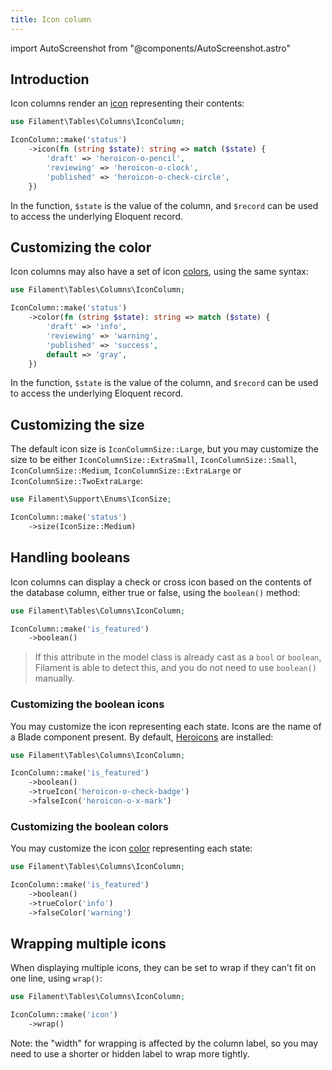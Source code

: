 ```yaml
---
title: Icon column
---
```

import AutoScreenshot from "@components/AutoScreenshot.astro"

## Introduction

Icon columns render an [icon](../../styling/icons) representing their contents:

```php
use Filament\Tables\Columns\IconColumn;

IconColumn::make('status')
    ->icon(fn (string $state): string => match ($state) {
        'draft' => 'heroicon-o-pencil',
        'reviewing' => 'heroicon-o-clock',
        'published' => 'heroicon-o-check-circle',
    })
```

In the function, `$state` is the value of the column, and `$record` can be used to access the underlying Eloquent record.

<AutoScreenshot name="tables/columns/icon/simple" alt="Icon column" version="4.x" />

## Customizing the color

Icon columns may also have a set of icon [colors](../../styling/colors), using the same syntax:

```php
use Filament\Tables\Columns\IconColumn;

IconColumn::make('status')
    ->color(fn (string $state): string => match ($state) {
        'draft' => 'info',
        'reviewing' => 'warning',
        'published' => 'success',
        default => 'gray',
    })
```

In the function, `$state` is the value of the column, and `$record` can be used to access the underlying Eloquent record.

<AutoScreenshot name="tables/columns/icon/color" alt="Icon column with color" version="4.x" />

## Customizing the size

The default icon size is `IconColumnSize::Large`, but you may customize the size to be either `IconColumnSize::ExtraSmall`, `IconColumnSize::Small`, `IconColumnSize::Medium`, `IconColumnSize::ExtraLarge` or `IconColumnSize::TwoExtraLarge`:

```php
use Filament\Support\Enums\IconSize;

IconColumn::make('status')
    ->size(IconSize::Medium)
```

<AutoScreenshot name="tables/columns/icon/medium" alt="Medium-sized icon column" version="4.x" />

## Handling booleans

Icon columns can display a check or cross icon based on the contents of the database column, either true or false, using the `boolean()` method:

```php
use Filament\Tables\Columns\IconColumn;

IconColumn::make('is_featured')
    ->boolean()
```

> If this attribute in the model class is already cast as a `bool` or `boolean`, Filament is able to detect this, and you do not need to use `boolean()` manually.

<AutoScreenshot name="tables/columns/icon/boolean" alt="Icon column to display a boolean" version="4.x" />

### Customizing the boolean icons

You may customize the icon representing each state. Icons are the name of a Blade component present. By default, [Heroicons](https://heroicons.com) are installed:

```php
use Filament\Tables\Columns\IconColumn;

IconColumn::make('is_featured')
    ->boolean()
    ->trueIcon('heroicon-o-check-badge')
    ->falseIcon('heroicon-o-x-mark')
```

<AutoScreenshot name="tables/columns/icon/boolean-icon" alt="Icon column to display a boolean with custom icons" version="4.x" />

### Customizing the boolean colors

You may customize the icon [color](../../styling/colors) representing each state:

```php
use Filament\Tables\Columns\IconColumn;

IconColumn::make('is_featured')
    ->boolean()
    ->trueColor('info')
    ->falseColor('warning')
```

<AutoScreenshot name="tables/columns/icon/boolean-color" alt="Icon column to display a boolean with custom colors" version="4.x" />

## Wrapping multiple icons

When displaying multiple icons, they can be set to wrap if they can't fit on one line, using `wrap()`:

```php
use Filament\Tables\Columns\IconColumn;

IconColumn::make('icon')
    ->wrap()
```

Note: the "width" for wrapping is affected by the column label, so you may need to use a shorter or hidden label to wrap more tightly.

